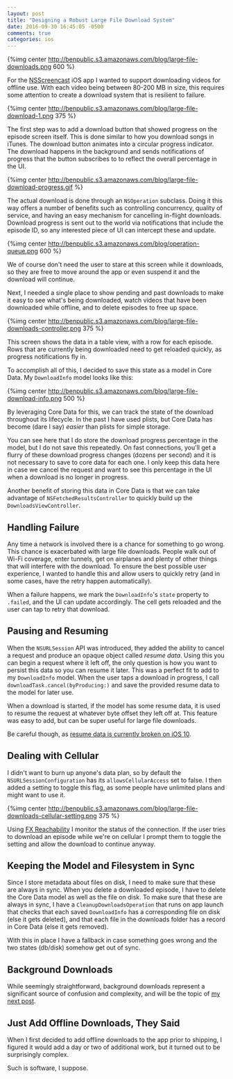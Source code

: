 ```yaml
---
layout: post
title: "Designing a Robust Large File Download System"
date: 2016-09-30 16:45:05 -0500
comments: true
categories: ios
---
```


{%img center http://benpublic.s3.amazonaws.com/blog/large-file-downloads.png 600 %}

For the [NSScreencast](http://nsscreencast.com) iOS app I wanted to support downloading videos for offline use. With each video being between 80-200 MB in size, this requires some attention to create a download system that is resilient to failure.

<!-- more -->

{%img center http://benpublic.s3.amazonaws.com/blog/large-file-download-1.png 375 %}

The first step was to add a download button that showed progress on the episode screen itself. This is done similar to how you download songs in iTunes. The download button animates into a circular progress indicator. The download happens in the background and sends notifications of progress that the button subscribes to to reflect the overall percentage in the UI.

{%img center http://benpublic.s3.amazonaws.com/blog/large-file-download-progress.gif %}


The actual download is done through an `NSOperation` subclass. Doing it this way offers a number of benefits such as controlling concurrency, quality of service, and having an easy mechanism for cancelling in-flight downloads. Download progress is sent out to the world via notifications that include the episode ID, so any interested piece of UI can intercept these and update.

{%img center http://benpublic.s3.amazonaws.com/blog/operation-queue.png 600 %}

We of course don't need the user to stare at this screen while it downloads, so they are free to move around the app or even suspend it and the download will continue.

Next, I needed a single place to show pending and past downloads to make it easy to see what's being downloaded, watch videos that have been downloaded while offline, and to delete episodes to free up space.

{%img center http://benpublic.s3.amazonaws.com/blog/large-file-downloads-controller.png 375 %}

This screen shows the data in a table view, with a row for each episode. Rows that are currently being downloaded need to get reloaded quickly, as progress notifications fly in.

To accomplish all of this, I decided to save this state as a model in Core Data.  My `DownloadInfo` model looks like this:

{%img center http://benpublic.s3.amazonaws.com/blog/large-file-download-info.png 500 %}

By leveraging Core Data for this, we can track the state of the download throughout its lifecycle. In the past I have used plists, but Core Data has become (dare I say) _easier_ than plists for simple storage.

You can see here that I do store the download progress percentage in the model, but I do not save this repeatedly. On fast connections, you'll get a flurry of these download progress changes (dozens per second) and it is not necessary to save to core data for each one. I only keep this data here in case we cancel the request and want to see this percentage in the UI when a download is no longer in progress.

Another benefit of storing this data in Core Data is that we can take advantage of `NSFetchedResultsController` to quickly build up the `DownloadsViewController`.

## Handling Failure

Any time a network is involved there is a chance for something to go wrong. This chance is exacerbated with large file downloads. People walk out of Wi-Fi coverage, enter tunnels, get on airplanes and plenty of other things that will interfere with the download. To ensure the best possible user experience, I wanted to handle this and allow users to quickly retry (and in some cases, have the retry happen automatically).

When a failure happens, we mark the `DownloadInfo`'s `state` property to `.failed`, and the UI can update accordingly. The cell gets reloaded and the user can tap to retry that download.

## Pausing and Resuming

When the `NSURLSession` API was introduced, they added the ability to cancel a request and produce an opaque object called _resume data_. Using this you can begin a request where it left off, the only question is how you want to persist this data so you can resume it later. This was a perfect fit to add to my `DownloadInfo` model.  When the user taps a download in progress, I call `downloadTask.cancel(byProducing:)` and save the provided resume data to the model for later use.

When a download is started, if the model has some resume data, it is used to resume the request at whatever byte offset they left off at. This feature was easy to add, but can be super useful for large file downloads.

Be careful though, as [resume data is currently broken on iOS 10](http://benscheirman.com/2016/09/resume-data-broken-in-ios-10/).

## Dealing with Cellular

I didn't want to burn up anyone's data plan, so by default the `NSURLSessionConfiguration` has its `allowsCellularAccess` set to false. I then added a setting to toggle this flag, as some people have unlimited plans and might want to use it.

{%img center http://benpublic.s3.amazonaws.com/blog/large-file-downloads-cellular-setting.png 375 %}

Using [FX Reachability](https://github.com/nicklockwood/FXReachability) I monitor the status of the connection. If the user tries to download an episode while we're on cellular I prompt them to toggle the setting and allow the download to continue anyway.

## Keeping the Model and Filesystem in Sync

Since I store metadata about files on disk, I need to make sure that these are always in sync. When you delete a downloaded episode, I have to delete the Core Data model as well as the file on disk. To make sure that these are always in sync, I have a `CleanupDownloadsOperation` that runs on app launch that checks that each saved `DownloadInfo` has a corresponding file on disk (else it gets deleted), and that each file in the downloads folder has a record in Core Data (else it gets removed).

With this in place I have a fallback in case something goes wrong and the two states (db/disk) somehow get out of sync.

## Background Downloads

While seemingly straightforward, background downloads represent a significant source of confusion and complexity, and will be the topic of [my next post](http://benscheirman.com/2016/10/background-downloads).

## Just Add Offline Downloads, They Said

When I first decided to add offline downloads to the app prior to shipping, I figured it would add a day or two of additional work, but it turned out to be surprisingly complex.

Such is software, I suppose.
